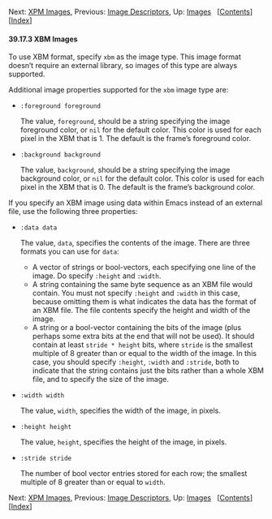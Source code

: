 

Next: [XPM Images](XPM-Images.html), Previous: [Image Descriptors](Image-Descriptors.html), Up: [Images](Images.html)   \[[Contents](index.html#SEC_Contents "Table of contents")]\[[Index](Index.html "Index")]

#### 39.17.3 XBM Images

To use XBM format, specify `xbm` as the image type. This image format doesn’t require an external library, so images of this type are always supported.

Additional image properties supported for the `xbm` image type are:

*   `:foreground foreground`

    The value, `foreground`, should be a string specifying the image foreground color, or `nil` for the default color. This color is used for each pixel in the XBM that is 1. The default is the frame’s foreground color.

*   `:background background`

    The value, `background`, should be a string specifying the image background color, or `nil` for the default color. This color is used for each pixel in the XBM that is 0. The default is the frame’s background color.

If you specify an XBM image using data within Emacs instead of an external file, use the following three properties:

*   `:data data`

    The value, `data`, specifies the contents of the image. There are three formats you can use for `data`:

    *   A vector of strings or bool-vectors, each specifying one line of the image. Do specify `:height` and `:width`.
    *   A string containing the same byte sequence as an XBM file would contain. You must not specify `:height` and `:width` in this case, because omitting them is what indicates the data has the format of an XBM file. The file contents specify the height and width of the image.
    *   A string or a bool-vector containing the bits of the image (plus perhaps some extra bits at the end that will not be used). It should contain at least `stride * height` bits, where `stride` is the smallest multiple of 8 greater than or equal to the width of the image. In this case, you should specify `:height`, `:width` and `:stride`, both to indicate that the string contains just the bits rather than a whole XBM file, and to specify the size of the image.

*   `:width width`

    The value, `width`, specifies the width of the image, in pixels.

*   `:height height`

    The value, `height`, specifies the height of the image, in pixels.

*   `:stride stride`

    The number of bool vector entries stored for each row; the smallest multiple of 8 greater than or equal to `width`.

Next: [XPM Images](XPM-Images.html), Previous: [Image Descriptors](Image-Descriptors.html), Up: [Images](Images.html)   \[[Contents](index.html#SEC_Contents "Table of contents")]\[[Index](Index.html "Index")]
